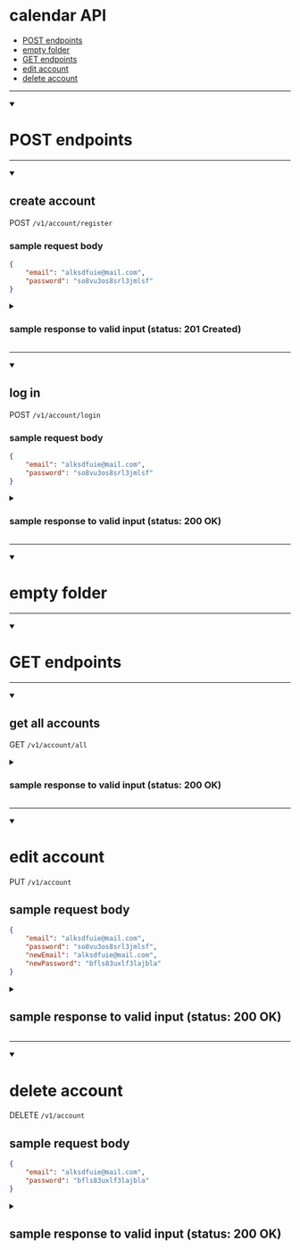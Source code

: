 # calendar API

* [POST endpoints](#post-endpoints)
* [empty folder](#empty-folder)
* [GET endpoints](#get-endpoints)
* [edit account](#edit-account)
* [delete account](#delete-account)

----------------------------------------

<details open>
<summary>
<h1>POST endpoints</h1>
</summary>

----------------------------------------

<details open>
<summary>
<h2>create account</h2>
</summary>

POST `/v1/account/register`

<h3>sample request body</h3>

```json
{
    "email": "alksdfuie@mail.com",
    "password": "so8vu3os8srl3jmlsf"
}
```

<details>
    <summary>
        <h3>sample response to valid input (status: 201 Created)</h3>
    </summary>

```json
{
    "email": "alksdfuie@mail.com"
}
```
</details>
</details>

----------------------------------------

<details open>
<summary>
<h2>log in</h2>
</summary>

POST `/v1/account/login`

<h3>sample request body</h3>

```json
{
    "email": "alksdfuie@mail.com",
    "password": "so8vu3os8srl3jmlsf"
}
```

<details>
    <summary>
        <h3>sample response to valid input (status: 200 OK)</h3>
    </summary>

```json
{
    "email": "alksdfuie@mail.com"
}
```
</details>
</details>
</details>

----------------------------------------

<details open>
<summary>
<h1>empty folder</h1>
</summary>
</details>

----------------------------------------

<details open>
<summary>
<h1>GET endpoints</h1>
</summary>

----------------------------------------

<details open>
<summary>
<h2>get all accounts</h2>
</summary>

GET `/v1/account/all`

<details>
    <summary>
        <h3>sample response to valid input (status: 200 OK)</h3>
    </summary>

```json
[
    {
        "_id": "64de85af99bb7d63123531e8",
        "email": "alksdfuie@mail.com",
        "hashedPassword": "$2b$10$1Pkuaf10UTOXaY8WctU72em4HDOHiAVLxssXc2iqIEz0BbWEE/g5q",
        "scheduledAppointmentCount": 0,
        "editedAppointmentCount": 0,
        "canceledAppointmentCount": 0,
        "createdAt": "2023-08-17T20:40:15.775Z",
        "activeAppointments": [],
        "__v": 0
    }
]
```
</details>
</details>
</details>

----------------------------------------

<details open>
<summary>
<h1>edit account</h1>
</summary>

PUT `/v1/account`

<h2>sample request body</h2>

```json
{
    "email": "alksdfuie@mail.com",
    "password": "so8vu3os8srl3jmlsf",
    "newEmail": "alksdfuie@mail.com",
    "newPassword": "bfls83uxlf3lajbla"
}
```

<details>
    <summary>
        <h2>sample response to valid input (status: 200 OK)</h2>
    </summary>

```html
Update successful
```
</details>
</details>

----------------------------------------

<details open>
<summary>
<h1>delete account</h1>
</summary>

DELETE `/v1/account`

<h2>sample request body</h2>

```json
{
    "email": "alksdfuie@mail.com",
    "password": "bfls83uxlf3lajbla"
}
```

<details>
    <summary>
        <h2>sample response to valid input (status: 200 OK)</h2>
    </summary>

```html
Account deleted
```
</details>
</details>
